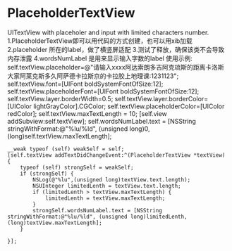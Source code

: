 # PlaceholderTextView
UITextView with placeholer and input with limited characters number.
1.PlaceholderTextView即可以用代码的方式创建，也可以用xib加载
2.placeholder 所在的label，做了横竖屏适配
3.测试了释放，确保该类不会导致内存泄露
4.wordsNumLabel 是用来显示输入字数的label
使用示例:
    self.textView.placeholder=@"请输入xxxx阿达索朗多吉阿克琉斯的距离卡洛斯大家阿莱克斯多久阿萨德卡拉斯京的卡拉胶上地理课:1231123";
    self.textView.font=[UIFont boldSystemFontOfSize:12];
    self.textView.placeholderFont=[UIFont boldSystemFontOfSize:12];
    self.textView.layer.borderWidth=0.5;
    self.textView.layer.borderColor=[UIColor lightGrayColor].CGColor;
    self.textView.placeholderColor=[UIColor redColor];
    self.textView.maxTextLength = 10;
    [self.view addSubview:self.textView];
    self.wordsNumLabel.text = [NSString stringWithFormat:@"%lu/%ld", (unsigned long)0, (long)self.textView.maxTextLength];
 
    __weak typeof (self) weakSelf = self;
    [self.textView addTextDidChangeEvent:^(PlaceholderTextView *textView) {
        typeof (self) strongSelf = weakSelf;
        if (strongSelf) {
            NSLog(@"%lu",(unsigned long)textView.text.length);
            NSUInteger limitedLenth = textView.text.length;
            if (limitedLenth > textView.maxTextLength) {
                limitedLenth = textView.maxTextLength;
            }
            strongSelf.wordsNumLabel.text = [NSString stringWithFormat:@"%lu/%ld", (unsigned long)limitedLenth, (long)textView.maxTextLength];
        }
 
    }];

